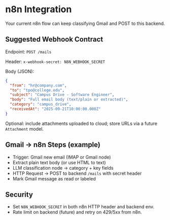 # n8n Integration

Your current n8n flow can keep classifying Gmail and POST to this backend.

## Suggested Webhook Contract

Endpoint: `POST /mails`

Header: `x-webhook-secret: N8N_WEBHOOK_SECRET`

Body (JSON):

```json
{
  "from": "hr@company.com",
  "to": "tpo@college.edu",
  "subject": "Campus Drive - Software Engineer",
  "body": "Full email body (text/plain or extracted)",
  "category": "campus_drive",
  "receivedAt": "2025-09-21T10:00:00.000Z"
}
```

Optional: include attachments uploaded to cloud; store URLs via a future `Attachment` model.

## Gmail → n8n Steps (example)

- Trigger: Gmail new email (IMAP or Gmail node)
- Extract plain text body (or use HTML to text)
- LLM classification node → category + key fields
- HTTP Request → POST to backend `/mails` with secret header
- Mark Gmail message as read or labeled

## Security

- Set `N8N_WEBHOOK_SECRET` in both n8n HTTP header and backend env.
- Rate limit on backend (future) and retry on 429/5xx from n8n.
